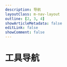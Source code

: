 ```yaml
---
description: 导航
layoutClass: m-nav-layout
outline: [2, 3, 4]
showArticleMetadata: false
editLink: false
showComment: false
---
```


# 工具导航

<ClientOnly><FeedsSub /></ClientOnly>